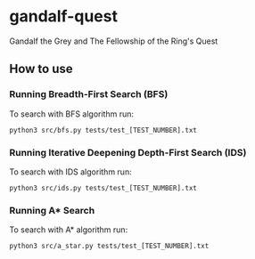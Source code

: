 # gandalf-quest

Gandalf the Grey and The Fellowship of the Ring's Quest

## How to use

### Running Breadth-First Search (BFS)

To search with BFS algorithm run:

```shell
python3 src/bfs.py tests/test_[TEST_NUMBER].txt
```

### Running Iterative Deepening Depth-First Search (IDS)

To search with IDS algorithm run:

```shell
python3 src/ids.py tests/test_[TEST_NUMBER].txt
```

### Running A* Search

To search with A* algorithm run:

```shell
python3 src/a_star.py tests/test_[TEST_NUMBER].txt
```
